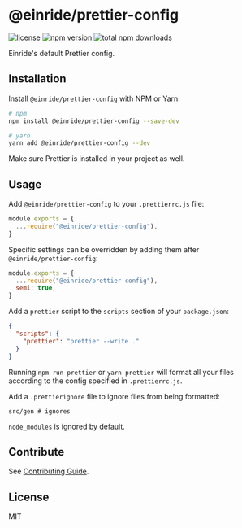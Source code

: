 # @einride/prettier-config

[![license](https://img.shields.io/npm/l/@einride/prettier-config.svg)](https://github.com/einride/prettier-config/blob/master/LICENSE)
[![npm version](https://img.shields.io/npm/v/@einride/prettier-config.svg)](https://www.npmjs.com/package/@einride/prettier-config)
[![total npm downloads](https://img.shields.io/npm/dt/@einride/prettier-config.svg)](https://www.npmjs.com/package/@einride/prettier-config)

Einride's default Prettier config.

## Installation

Install `@einride/prettier-config` with NPM or Yarn:

```bash
# npm
npm install @einride/prettier-config --save-dev

# yarn
yarn add @einride/prettier-config --dev
```

Make sure Prettier is installed in your project as well.

## Usage

Add `@einride/prettier-config` to your `.prettierrc.js` file:

```js
module.exports = {
  ...require("@einride/prettier-config"),
}
```

Specific settings can be overridden by adding them after
`@einride/prettier-config`:

```js
module.exports = {
  ...require("@einride/prettier-config"),
  semi: true,
}
```

Add a `prettier` script to the `scripts` section of your `package.json`:

```json
{
  "scripts": {
    "prettier": "prettier --write ."
  }
}
```

Running `npm run prettier` or `yarn prettier` will format all your files
according to the config specified in `.prettierrc.js`.

Add a `.prettierignore` file to ignore files from being formatted:

```ignore
src/gen # ignores
```

`node_modules` is ignored by default.

## Contribute

See
[Contributing Guide](https://github.com/einride/prettier-config/blob/main/CONTRIBUTING.md).

## License

MIT

